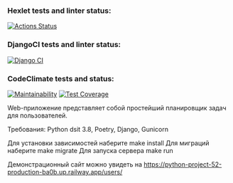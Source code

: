 ### Hexlet tests and linter status:
[![Actions Status](https://github.com/kozenalex/python-project-52/workflows/hexlet-check/badge.svg)](https://github.com/kozenalex/python-project-52/actions)
### DjangoCI tests and linter status:
[![Django CI](https://github.com/kozenalex/python-project-52/actions/workflows/django.yml/badge.svg)](https://github.com/kozenalex/python-project-52/actions/workflows/django.yml)
### CodeClimate tests and status:
[![Maintainability](https://api.codeclimate.com/v1/badges/75729249d402256934dc/maintainability)](https://codeclimate.com/github/kozenalex/python-project-52/maintainability)
[![Test Coverage](https://api.codeclimate.com/v1/badges/75729249d402256934dc/test_coverage)](https://codeclimate.com/github/kozenalex/python-project-52/test_coverage)

Web-приложение представляет собой простейший планировщик задач
для пользователей.

Требования: Python dsit 3.8, Poetry, Django, Gunicorn

Для установки зависимостей наберите make install
Для миграций наберите make migrate
Для запуска сервера make run

Демонстрационный сайт можно увидеть на
https://python-project-52-production-ba0b.up.railway.app/users/